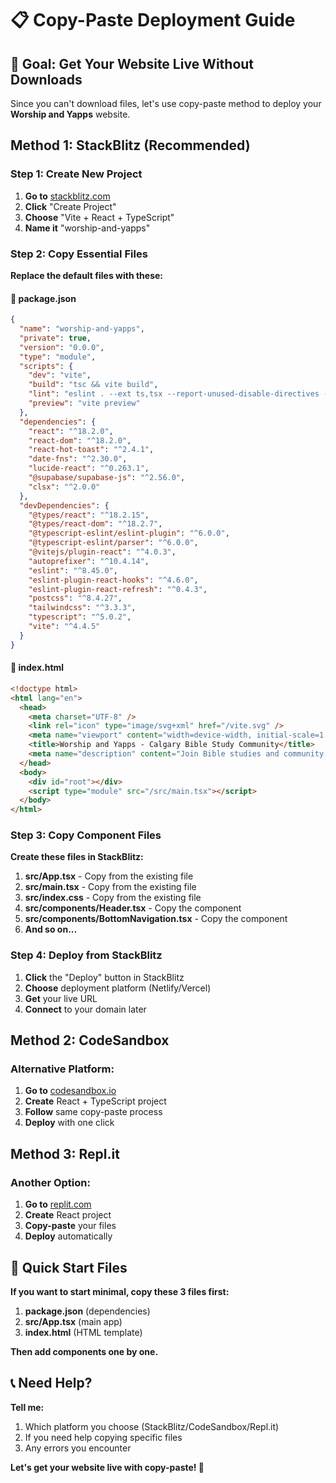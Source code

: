 # 📋 Copy-Paste Deployment Guide

## 🎯 **Goal: Get Your Website Live Without Downloads**

Since you can't download files, let's use copy-paste method to deploy your **Worship and Yapps** website.

## Method 1: StackBlitz (Recommended)

### **Step 1: Create New Project**
1. **Go to** [stackblitz.com](https://stackblitz.com)
2. **Click** "Create Project"
3. **Choose** "Vite + React + TypeScript"
4. **Name it** "worship-and-yapps"

### **Step 2: Copy Essential Files**

**Replace the default files with these:**

#### **📄 package.json**
```json
{
  "name": "worship-and-yapps",
  "private": true,
  "version": "0.0.0",
  "type": "module",
  "scripts": {
    "dev": "vite",
    "build": "tsc && vite build",
    "lint": "eslint . --ext ts,tsx --report-unused-disable-directives --max-warnings 0",
    "preview": "vite preview"
  },
  "dependencies": {
    "react": "^18.2.0",
    "react-dom": "^18.2.0",
    "react-hot-toast": "^2.4.1",
    "date-fns": "^2.30.0",
    "lucide-react": "^0.263.1",
    "@supabase/supabase-js": "^2.56.0",
    "clsx": "^2.0.0"
  },
  "devDependencies": {
    "@types/react": "^18.2.15",
    "@types/react-dom": "^18.2.7",
    "@typescript-eslint/eslint-plugin": "^6.0.0",
    "@typescript-eslint/parser": "^6.0.0",
    "@vitejs/plugin-react": "^4.0.3",
    "autoprefixer": "^10.4.14",
    "eslint": "^8.45.0",
    "eslint-plugin-react-hooks": "^4.6.0",
    "eslint-plugin-react-refresh": "^0.4.3",
    "postcss": "^8.4.27",
    "tailwindcss": "^3.3.3",
    "typescript": "^5.0.2",
    "vite": "^4.4.5"
  }
}
```

#### **📄 index.html**
```html
<!doctype html>
<html lang="en">
  <head>
    <meta charset="UTF-8" />
    <link rel="icon" type="image/svg+xml" href="/vite.svg" />
    <meta name="viewport" content="width=device-width, initial-scale=1.0" />
    <title>Worship and Yapps - Calgary Bible Study Community</title>
    <meta name="description" content="Join Bible studies and community events across Calgary. Swipe through discussion cards, find local events, and connect with fellow believers." />
  </head>
  <body>
    <div id="root"></div>
    <script type="module" src="/src/main.tsx"></script>
  </body>
</html>
```

### **Step 3: Copy Component Files**

**Create these files in StackBlitz:**

1. **src/App.tsx** - Copy from the existing file
2. **src/main.tsx** - Copy from the existing file  
3. **src/index.css** - Copy from the existing file
4. **src/components/Header.tsx** - Copy the component
5. **src/components/BottomNavigation.tsx** - Copy the component
6. **And so on...**

### **Step 4: Deploy from StackBlitz**
1. **Click** the "Deploy" button in StackBlitz
2. **Choose** deployment platform (Netlify/Vercel)
3. **Get** your live URL
4. **Connect** to your domain later

## Method 2: CodeSandbox

### **Alternative Platform:**
1. **Go to** [codesandbox.io](https://codesandbox.io)
2. **Create** React + TypeScript project
3. **Follow** same copy-paste process
4. **Deploy** with one click

## Method 3: Repl.it

### **Another Option:**
1. **Go to** [replit.com](https://replit.com)
2. **Create** React project
3. **Copy-paste** your files
4. **Deploy** automatically

## 🚀 **Quick Start Files**

**If you want to start minimal, copy these 3 files first:**

1. **package.json** (dependencies)
2. **src/App.tsx** (main app)
3. **index.html** (HTML template)

**Then add components one by one.**

## 📞 **Need Help?**

**Tell me:**
1. Which platform you choose (StackBlitz/CodeSandbox/Repl.it)
2. If you need help copying specific files
3. Any errors you encounter

**Let's get your website live with copy-paste! 🎉**